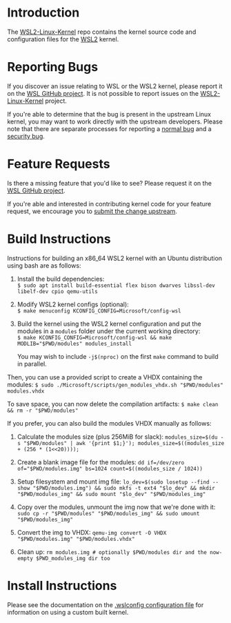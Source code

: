 # Introduction

The [WSL2-Linux-Kernel][wsl2-kernel] repo contains the kernel source code and
configuration files for the [WSL2][about-wsl2] kernel.

# Reporting Bugs

If you discover an issue relating to WSL or the WSL2 kernel, please report it on
the [WSL GitHub project][wsl-issue]. It is not possible to report issues on the
[WSL2-Linux-Kernel][wsl2-kernel] project.

If you're able to determine that the bug is present in the upstream Linux
kernel, you may want to work directly with the upstream developers. Please note
that there are separate processes for reporting a [normal bug][normal-bug] and
a [security bug][security-bug].

# Feature Requests

Is there a missing feature that you'd like to see? Please request it on the
[WSL GitHub project][wsl-issue].

If you're able and interested in contributing kernel code for your feature
request, we encourage you to [submit the change upstream][submit-patch].

# Build Instructions

Instructions for building an x86_64 WSL2 kernel with an Ubuntu distribution using bash are
as follows:

1. Install the build dependencies:  
   `$ sudo apt install build-essential flex bison dwarves libssl-dev libelf-dev cpio qemu-utils`

2. Modify WSL2 kernel configs (optional):  
   `$ make menuconfig KCONFIG_CONFIG=Microsoft/config-wsl`

3. Build the kernel using the WSL2 kernel configuration and put the modules in a `modules`
   folder under the current working directory:  
   `$ make KCONFIG_CONFIG=Microsoft/config-wsl && make MODLIB="$PWD/modules" modules_install`
   
   You may wish to include `-j$(nproc)` on the first `make` command to build in parallel.

Then, you can use a provided script to create a VHDX containing the modules:
   `$ sudo ./Microsoft/scripts/gen_modules_vhdx.sh "$PWD/modules" modules.vhdx`

To save space, you can now delete the compilation artifacts:
   `$ make clean && rm -r "$PWD/modules"`

If you prefer, you can also build the modules VHDX manually as follows:

1. Calculate the modules size (plus 256MiB for slack):
   `modules_size=$(du -s "$PWD/modules" | awk '{print $1;}'); modules_size=$((modules_size + (256 * (1<<20))));`

2. Create a blank image file for the modules:
   `dd if=/dev/zero of="$PWD/modules.img" bs=1024 count=$((modules_size / 1024))`

3. Setup filesystem and mount img file:
   `lo_dev=$(sudo losetup --find --show "$PWD/modules.img") && sudo mkfs -t ext4 "$lo_dev" && mkdir "$PWD/modules_img" && sudo mount "$lo_dev" "$PWD/modules_img"`

4. Copy over the modules, unmount the img now that we're done with it:
   `sudo cp -r "$PWD/modules" "$PWD/modules_img" && sudo umount "$PWD/modules_img"`

5. Convert the img to VHDX:
   `qemu-img convert -O VHDX "$PWD/modules.img" "$PWD/modules.vhdx"`

6. Clean up:
   `rm modules.img # optionally $PWD/modules dir and the now-empty $PWD_modules_img dir too`

# Install Instructions

Please see the documentation on the [.wslconfig configuration
file][install-inst] for information on using a custom built kernel.

[wsl2-kernel]:  https://github.com/microsoft/WSL2-Linux-Kernel
[about-wsl2]:   https://docs.microsoft.com/en-us/windows/wsl/about#what-is-wsl-2
[wsl-issue]:    https://github.com/microsoft/WSL/issues/new/choose
[normal-bug]:   https://www.kernel.org/doc/html/latest/admin-guide/bug-hunting.html#reporting-the-bug
[security-bug]: https://www.kernel.org/doc/html/latest/admin-guide/security-bugs.html
[submit-patch]: https://www.kernel.org/doc/html/latest/process/submitting-patches.html
[install-inst]: https://docs.microsoft.com/en-us/windows/wsl/wsl-config#configure-global-options-with-wslconfig
